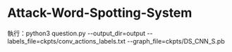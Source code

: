 # Attack-Word-Spotting-System

執行：python3 question.py --output_dir=output --labels_file=ckpts/conv_actions_labels.txt --graph_file=ckpts/DS_CNN_S.pb
